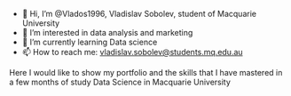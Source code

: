 - 👋 Hi, I’m @Vlados1996, Vladislav Sobolev, student of Macquarie University
- 👀 I’m interested in data analysis and marketing
- 🌱 I’m currently learning Data science
- 📫 How to reach me: vladislav.sobolev@students.mq.edu.au

Here I would like to show my portfolio and the skills that I have mastered in a few months of study Data Science in Macquarie University

<!---
Vlados1996/Vlados1996 is a ✨ special ✨ repository because its `README.md` (this file) appears on your GitHub profile.
You can click the Preview link to take a look at your changes.
--->
